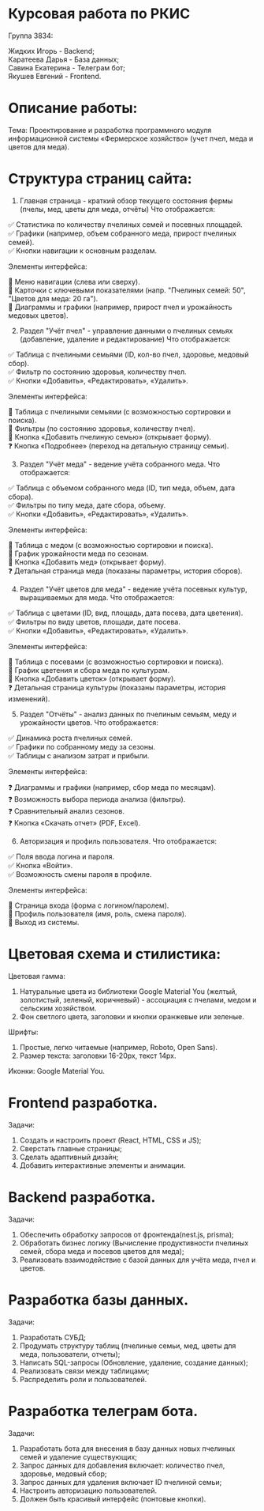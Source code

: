 # Курсовая работа по РКИС

Группа 3834:

Жидких Игорь - Backend;  
Каратеева Дарья - База данных;  
Савина Екатерина - Телеграм бот;  
Якушев Евгений - Frontend.

# Описание работы:

Тема: Проектирование и разработка программного модуля информационной системы «Фермерское хозяйство» (учет пчел, меда и цветов для меда).

# Структура страниц сайта:

 1. Главная страница - краткий обзор текущего состояния фермы (пчелы, мед, цветы для меда, отчёты)
Что отображается:

✅ Статистика по количеству пчелиных семей и посевных площадей.  
✅ Графики (например, объем собранного меда, прирост пчелиных семей).  
✅ Кнопки навигации к основным разделам.

Элементы интерфейса:

🔹 Меню навигации (слева или сверху).  
🔹 Карточки с ключевыми показателями (напр. "Пчелиных семей: 50", "Цветов для меда: 20 га").  
🔹 Диаграммы и графики (например, прирост пчел и урожайность медовых цветов).

 2. Раздел "Учёт пчел" - управление данными о пчелиных семьях (добавление, удаление и редактирование)
Что отображается:

✅ Таблица с пчелиными семьями (ID, кол-во пчел, здоровье, медовый сбор).  
✅ Фильтр по состоянию здоровья, количеству пчел.  
✅ Кнопки «Добавить», «Редактировать», «Удалить».

Элементы интерфейса:

🔹 Таблица с пчелиными семьями (с возможностью сортировки и поиска).  
🔹 Фильтры (по состоянию здоровья, количеству пчел).  
🔹 Кнопка «Добавить пчелиную семью» (открывает форму).  
❓ Кнопка «Подробнее» (переход на детальную страницу семьи).

3. Раздел "Учёт меда" - ведение учёта собранного меда.
Что отображается:

✅ Таблица с объемом собранного меда (ID, тип меда, объем, дата сбора).  
✅ Фильтры по типу меда, дате сбора, объему.  
✅ Кнопки «Добавить», «Редактировать», «Удалить».

Элементы интерфейса:

🔹 Таблица с медом (с возможностью сортировки и поиска).  
🔹 График урожайности меда по сезонам.  
🔹 Кнопка «Добавить мед» (открывает форму).  
❓ Детальная страница меда (показаны параметры, история сборов).

4. Раздел "Учёт цветов для меда" - ведение учёта посевных культур, выращиваемых для меда.
Что отображается:

✅ Таблица с цветами (ID, вид, площадь, дата посева, дата цветения).  
✅ Фильтры по виду цветов, площади, дате посева.  
✅ Кнопки «Добавить», «Редактировать», «Удалить».

Элементы интерфейса:

🔹 Таблица с посевами (с возможностью сортировки и поиска).  
🔹 График цветения и сбора меда по культурам.  
🔹 Кнопка «Добавить цветок» (открывает форму).  
❓ Детальная страница культуры (показаны параметры, история изменений).

5. Раздел "Отчёты" - анализ данных по пчелиным семьям, меду и урожайности цветов.
Что отображается:

✅ Динамика роста пчелиных семей.  
✅ Графики по собранному меду за сезоны.  
✅ Таблицы с анализом затрат и прибыли.

Элементы интерфейса:

❓ Диаграммы и графики (например, сбор меда по месяцам).  
❓ Возможность выбора периода анализа (фильтры).  
❓ Сравнительный анализ сезонов.  
❓ Кнопка «Скачать отчет» (PDF, Excel).

6. Авторизация и профиль пользователя.
Что отображается:

✅ Поля ввода логина и пароля.  
✅ Кнопка «Войти».  
✅ Возможность смены пароля в профиле.

Элементы интерфейса:

🔹 Страница входа (форма с логином/паролем).  
🔹 Профиль пользователя (имя, роль, смена пароля).  
🔹 Выход из системы.

# Цветовая схема и стилистика:

Цветовая гамма:

1. Натуральные цвета из библиотеки Google Material You (желтый, золотистый, зеленый, коричневый) - ассоциация с пчелами, медом и сельским хозяйством.
2. Фон светлого цвета, заголовки и кнопки оранжевые или зеленые.

Шрифты:

1. Простые, легко читаемые (например, Roboto, Open Sans).
2. Размер текста: заголовки 16-20px, текст 14px.

Иконки: Google Material You.

# Frontend разработка.

Задачи:

1. Создать и настроить проект (React, HTML, CSS и JS);
2. Сверстать главные страницы;
3. Сделать адаптивный дизайн;
4. Добавить интерактивные элементы и анимации.

# Backend разработка.

Задачи:

1. Обеспечить обработку запросов от фронтенда(nest.js, prisma);
2. Обработать бизнес логику (Вычисление продуктивности пчелиных семей, сбора меда и посевов цветов для меда);
3. Реализовать взаимодействие с базой данных для учёта меда, пчел и цветов.

# Разработка базы данных.

Задачи:

1. Разработать СУБД;
2. Продумать структуру таблиц (пчелиные семьи, мед, цветы для меда, пользователи, отчеты);
3. Написать SQL-запросы (Обновление, удаление, создание данных);
4. Реализовать связи между таблицами;
5. Распределить роли и пользователей.

# Разработка телеграм бота.

Задачи:

1. Разработать бота для внесения в базу данных новых пчелиных семей и удаление существующих;
2. Запрос данных для добавления включает: количество пчел, здоровье, медовый сбор;
3. Запрос данных для удаления включает ID пчелиной семьи;
4. Настроить авторизацию пользователей.
5. Должен быть красивый интерфейс (понтовые кнопки).

